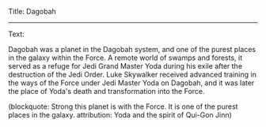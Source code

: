 Title: Dagobah

----

Text: 

Dagobah was a planet in the Dagobah system, and one of the purest places in the galaxy within the Force. A remote world of swamps and forests, it served as a refuge for Jedi Grand Master Yoda during his exile after the destruction of the Jedi Order. Luke Skywalker received advanced training in the ways of the Force under Jedi Master Yoda on Dagobah, and it was later the place of Yoda's death and transformation into the Force.

(blockquote: Strong this planet is with the Force. It is one of the purest places in the galaxy. attribution: Yoda and the spirit of Qui-Gon Jinn)